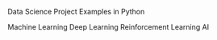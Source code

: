 Data Science Project Examples in Python

Machine Learning
Deep Learning
Reinforcement Learning
AI
 
